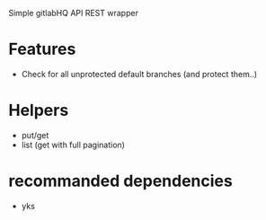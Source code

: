 Simple gitlabHQ API REST wrapper

# Features
* Check for all unprotected default branches (and protect them..)

# Helpers
* put/get 
* list (get with full pagination)

# recommanded dependencies
* yks
